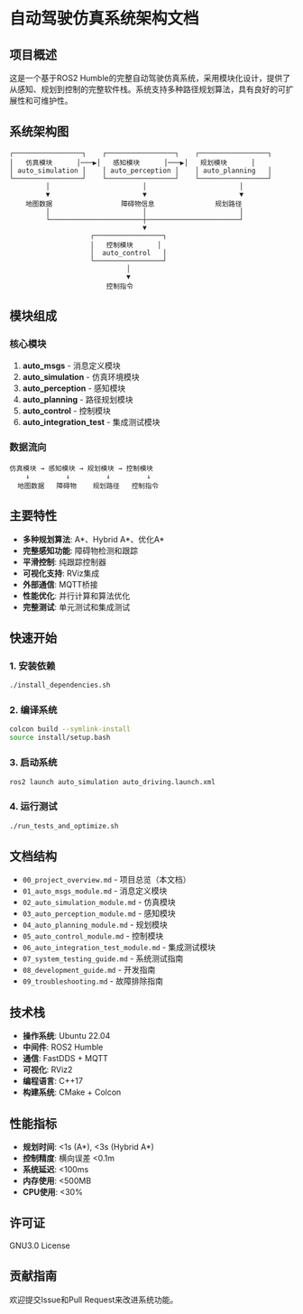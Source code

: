 # 自动驾驶仿真系统架构文档

## 项目概述

这是一个基于ROS2 Humble的完整自动驾驶仿真系统，采用模块化设计，提供了从感知、规划到控制的完整软件栈。系统支持多种路径规划算法，具有良好的可扩展性和可维护性。

## 系统架构图

```
┌─────────────────┐    ┌─────────────────┐    ┌─────────────────┐
│   仿真模块      │───▶│   感知模块      │───▶│   规划模块      │
│ auto_simulation │    │ auto_perception │    │ auto_planning   │
└─────────────────┘    └─────────────────┘    └─────────────────┘
         │                       │                       │
         ▼                       ▼                       ▼
    地图数据                 障碍物信息               规划路径
         │                       │                       │
         └───────────────────────┼───────────────────────┘
                                 ▼
                    ┌─────────────────┐
                    │   控制模块      │
                    │  auto_control   │
                    └─────────────────┘
                             │
                             ▼
                        控制指令
```

## 模块组成

### 核心模块
1. **auto_msgs** - 消息定义模块
2. **auto_simulation** - 仿真环境模块  
3. **auto_perception** - 感知模块
4. **auto_planning** - 路径规划模块
5. **auto_control** - 控制模块
6. **auto_integration_test** - 集成测试模块

### 数据流向
```
仿真模块 → 感知模块 → 规划模块 → 控制模块
    ↓         ↓         ↓         ↓
  地图数据   障碍物    规划路径   控制指令
```

## 主要特性

- **多种规划算法**: A*、Hybrid A*、优化A*
- **完整感知功能**: 障碍物检测和跟踪
- **平滑控制**: 纯跟踪控制器
- **可视化支持**: RViz集成
- **外部通信**: MQTT桥接
- **性能优化**: 并行计算和算法优化
- **完整测试**: 单元测试和集成测试

## 快速开始

### 1. 安装依赖
```bash
./install_dependencies.sh
```

### 2. 编译系统
```bash
colcon build --symlink-install
source install/setup.bash
```

### 3. 启动系统
```bash
ros2 launch auto_simulation auto_driving.launch.xml
```

### 4. 运行测试
```bash
./run_tests_and_optimize.sh
```

## 文档结构

- `00_project_overview.md` - 项目总览（本文档）
- `01_auto_msgs_module.md` - 消息定义模块
- `02_auto_simulation_module.md` - 仿真模块
- `03_auto_perception_module.md` - 感知模块
- `04_auto_planning_module.md` - 规划模块
- `05_auto_control_module.md` - 控制模块
- `06_auto_integration_test_module.md` - 集成测试模块
- `07_system_testing_guide.md` - 系统测试指南
- `08_development_guide.md` - 开发指南
- `09_troubleshooting.md` - 故障排除指南

## 技术栈

- **操作系统**: Ubuntu 22.04
- **中间件**: ROS2 Humble
- **通信**: FastDDS + MQTT
- **可视化**: RViz2
- **编程语言**: C++17
- **构建系统**: CMake + Colcon

## 性能指标

- **规划时间**: <1s (A*), <3s (Hybrid A*)
- **控制精度**: 横向误差 <0.1m
- **系统延迟**: <100ms
- **内存使用**: <500MB
- **CPU使用**: <30%

## 许可证

GNU3.0 License

## 贡献指南

欢迎提交Issue和Pull Request来改进系统功能。 